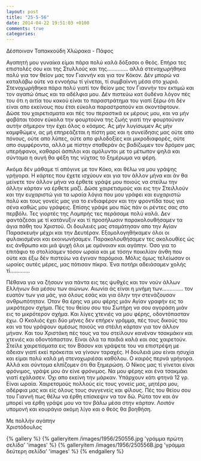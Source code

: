 ```yaml
---
layout: post
title: "25-5-56"
date: 2014-04-22 19:51:03 +0100
comments: true
categories: 
---
```


Δέσποιναν Ταπακκούδη Χλώρακα - Πάφος

Αγαπητή μου γυναίκα είμαι πάρα πολύ καλά δόξασοι ο θεός. Επήρα τες επιστολές σου και της Στυλλούς και της.............. αλλά στεναχωρήθηκα πολύ για τον θείον μας τον Γιαννήν και για τον Κόκον. Δέν μπορώ να καταλάβω ούτε να εννοήσω τί γίνεται, τί συμβαίννη μέσα στο χωριό. Στενοχωρήθηκα πάρα πολύ γιατί τον θείον μας τον Γιαννήν τον εκτιμώ και τον αγαπώ όπως και τα αδέλφια μου. Δέν πιστεύω κατ ̈ουδένα λόγον πές του ότι η αιτία του κακού είναι το παραστράτημα του γιατί ξέρω ότι δέν είναι απο εκείνους που έτσι εύκολα παραστρατούν και σκοντάφτουν. Δώσε του χαιρετισματα και πές του περαστικά εκ μέρους μου, και να μήν φοβάται τόσον εύκολα την φουρτούνα της ζωής γιατί την φουρτούναν αυτήν σήμερον την έχει όλος ο κόσμος. Aς μήν λυγίσωμεν
Ας μήν καμφθώμεν, ας μή επηρεάζεται η πίστη μας και η συνείδησις μας ούτε απο πόνους, ούτε απο λύπες, ούτε απο φιλοδοξίες και μικροδιαφορές, ούτε απο συμφέροντα, αλλά με πίστην σταθεράν άς βαδίζωμεν τον δρόμον μας υπερήφανοι, καθαροί άσπιλοι και αμόλυντοι με το μέτωπον ψηλά και σύντομα η αυγή θα φέξη της νύχτας το ξημέρωμα να φέρη.

Ακόμα δέν μάθαμε τί απόγινε με τον Κόκο, και θέλω να μου γράψης γρήγορα. Η κάρτες που έχετε ισχύουν και για τον άλλον μήνα και άν θα μείνετε τον άλλον μήνα να έρθετε γράψε μου ποιούς να στείλω την άλλην κάρταν να έρθετε μαζί. Δώσε χαιρετισμούς και εις την Στειλλούν και την ευχαριστώ για τα ωραία λόγια που μου γράφει και ευχαριστώ πολύ και τους γονείς μας για το ενδιαφέρον και την φροντίδα τους για σένα καθώς μου γράφεις. Επίσης γράψε μου πώς πάν οι ρέντες σας στο περβόλι.
Τες γιορτές της Λαμπρής τες περάσαμε πολύ καλά. Δεν φαντάζεσαι με τί κατάνυξιν και τί προσήλωσιν παρακολουθήσαμεν τα άγια πάθη του Χριστού. Οι δουλειές μας σταμάτησαν απο την Αγίαν Παρασκευήν μέχρι και την Δευτέραν. Εξομολογηθήκαμεν όλοι οι φυλακισμένοι και εκοινωνήσαμεν. Παρακολουθήσαμεν τες ακολουθίες ώς εις άνθρωπο και μιά ψυχή όλοι με ομόνοιαν και αγάπην. Όσο για το επιτάφιο το στολίσαμεν τόσον ωραία και με τόσην ποικιλίαν άνθη που ούτε και έξω δέν πιστεύω να έγιναν παρόμοια. Μόλις όμως τελείωσαν οι ωραίες αυτές μέρες, μας πότισαν πίκρα. Ένα ποτήρι αδειάσαμεν χολής τί.............

Πέθανα για να ζήσουν για πάντα εις τες ψυθχές και τον νούν άλλων Ελλήνων δια μέσου των αιώνων. Αιωνία άς είναι η μνήμη των.............. τον ευατόν των για μάς, για όλους εσάς και για όλην την στενάζουσαν ανθρωπότηταν. Όταν θα έρης να μου φέρης μιάν Αγίαν γραφήν εις το μικρότερον σχήμα. Πές του θείου σου του Σωτήρη να σου αγοράση μιάν εις το μικρότερον σχήμα. Και λίγες χτενιές να μου φέρης, οδοντόπασταν έχω. Ο Κκολιός έχει δύο μήνες δεν επήρεν γράμμα, πές τους δικούς του και να του γράψουν αμέσως ποιούς να στέιλη κάρταν για τον άλλον μήναν. Και του Χριστάκη πές τους να του στείλουν κανέναν τσακμάκιν και χτενιές και οδοντόπασταν. Είναι όλα τα παιδιά καλά και σας χαιρετούν. Στείλε χαιρετίσματα εις τον Βάσον και γράψετε του να επιστρέψη με άδειαν γιατί εκεί πρόκειται να γίνουν ταραχές. Η δουλειά μου είναι ησυχία και είμαι πολύ καλά μή στενοχωριέσαι καθόλου. Ο καιρός περνά γρήγορα. Αλλά και σύντομα ελπίζομεν ότι θα ξημερώση. Ο Νίκος μας τί γίνεται είναι φρόνιμος, γράψε μου άν είνε φρόνιμος. Να μου φέρης και ένα τσακμάκι γιατί εχάλασεν. Όχι απο εκείνη την μάρκαν.
Υπάρχουν κάτι φτηνά 12 γρ. Είναι ωραία. Χαιρετσμούς πολλούς είς τους γονείς μας, μητέρα μου, αδέρφια μας και είς όλους τους συγγενείς και φίλους.
Πές του θείου σου του Γιαννή πως θέλω να έρθη επίσκεψιν να τον δώ. Ρώτα τον και άν μπορεί να έρθη γράψε μου να τον βάλω μέσα στην κάρταν. Λοιπόν υπομονή και κουράγιο ακόμη λίγο και ο θεός θα βοηθήση.

Με πολλήν αγάπην<br/>
 Χριστόδουλος

{% gallery %}
  {% galleryitem /images/1956/250556.jpg 'γράμμα πρώτη σελίδα' 'images' %}
  {% galleryitem /images/1956/250556B.jpg 'γράμμα δεύτερη σελίδα' 'images' %}
{% endgallery %}
